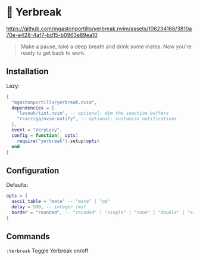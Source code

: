 # 🧉 Yerbreak

https://github.com/mgastonportillo/yerbreak.nvim/assets/106234166/3810a70e-e428-4af7-bd15-b0963e89ea10

> Make a pause, take a deep breath and drink some mates. Now you're ready to get back to work.

## Installation
Lazy:
```lua
{
  "mgastonportillo/yerbreak.nvim",
  dependencies = {
    "levouh/tint.nvim", -- optional: dim the inactive buffers
    "rcarriga/nvim-notify", -- optional: customise notifications
  },
  event = "VeryLazy",
  config = function(_ opts)
    require("yerbreak").setup(opts)
  end
}
```
## Configuration
Defaults:
```lua
opts = {
  ascii_table = "mate" -- "mate" | "op"
  delay = 500, -- integer (ms)
  border = "rounded", -- "rounded" | "single" | "none" | "double" | "solid" | "shadow"
}
```

## Commands

`:Yerbreak` Toggle Yerbreak on/off
